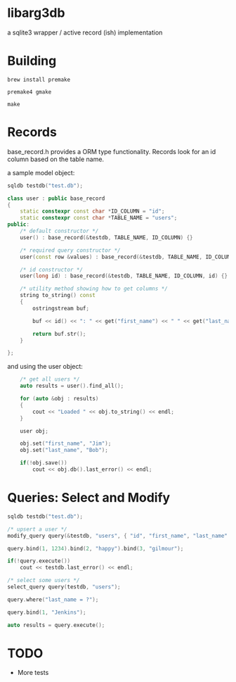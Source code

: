 
libarg3db
=========

a sqlite3 wrapper / active record (ish) implementation

Building
========

```
brew install premake

premake4 gmake

make
```

Records
=======

base_record.h provides a ORM type functionality.  Records look for an id column based on the table name.

a sample model object:
```c++
sqldb testdb("test.db");

class user : public base_record
{
    static constexpr const char *ID_COLUMN = "id";
    static constexpr const char *TABLE_NAME = "users";
public:
    /* default constructor */
    user() : base_record(&testdb, TABLE_NAME, ID_COLUMN) {}

    /* required query constructor */
    user(const row &values) : base_record(&testdb, TABLE_NAME, ID_COLUMN, values) {}

    /* id constructor */
    user(long id) : base_record(&testdb, TABLE_NAME, ID_COLUMN, id) {}

    /* utility method showing how to get columns */
    string to_string() const
    {
        ostringstream buf;

        buf << id() << ": " << get("first_name") << " " << get("last_name");

        return buf.str();
    }

};
```

and using the user object:
```c++
    /* get all users */
 	auto results = user().find_all();

    for (auto &obj : results)
    {
        cout << "Loaded " << obj.to_string() << endl;
    }

    user obj;

    obj.set("first_name", "Jim");
    obj.set("last_name", "Bob");

    if(!obj.save())
    	cout << obj.db().last_error() << endl;

```


Queries: Select and Modify
==========================

```c++
sqldb testdb("test.db");

/* upsert a user */
modify_query query(&testdb, "users", { "id", "first_name", "last_name" });

query.bind(1, 1234).bind(2, "happy").bind(3, "gilmour");

if(!query.execute())
    cout << testdb.last_error() << endl;

/* select some users */
select_query query(testdb, "users");

query.where("last_name = ?");

query.bind(1, "Jenkins");

auto results = query.execute();
```

TODO
====

* More tests

